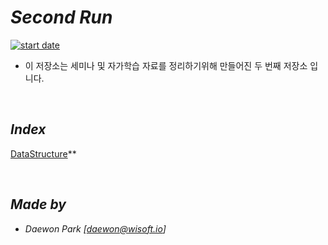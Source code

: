 # *Second Run*
[![start date](https://img.shields.io/badge/START-19.05.09-orange.svg?style=flat-square&logo=github)]()
- 이 저장소는 세미나 및 자가학습 자료를 정리하기위해 만들어진 두 번째 저장소 입니다.

<br>

## *Index*
 [DataStructure](https://github.com/MoochiPark/first-run/tree/master/DataStructure)**

<br>

## *Made by*
 - *Daewon Park* *[<daewon@wisoft.io>]*
